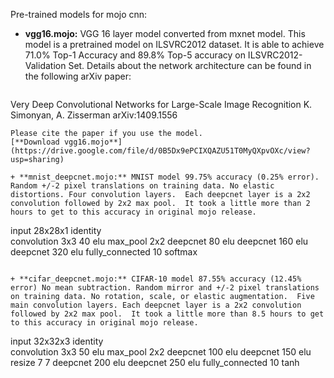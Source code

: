 Pre-trained models for mojo cnn:

+ **vgg16.mojo:** VGG 16 layer model converted from mxnet model.  This model is a pretrained model on ILSVRC2012 dataset. It is able to achieve 71.0% Top-1 Accuracy and 89.8% Top-5 accuracy on ILSVRC2012-Validation Set. Details about the network architecture can be found in the following arXiv paper:
  ```
Very Deep Convolutional Networks for Large-Scale Image Recognition
K. Simonyan, A. Zisserman
arXiv:1409.1556
  ```
Please cite the paper if you use the model.    
[**Download vgg16.mojo**](https://drive.google.com/file/d/0B5Dx9ePCIXQAZU51T0MyQXpvOXc/view?usp=sharing)

+ **mnist_deepcnet.mojo:** MNIST model 99.75% accuracy (0.25% error). Random +/-2 pixel translations on training data. No elastic distortions. Four convolution layers.  Each deepcnet layer is a 2x2 convolution followed by 2x2 max pool.  It took a little more than 2 hours to get to this accuracy in original mojo release. 
  ```  
input 28x28x1 identity  
convolution 3x3 40 elu
max_pool 2x2
deepcnet 80 elu
deepcnet 160 elu
deepcnet 320 elu
fully_connected 10 softmax
  ```  

+ **cifar_deepcnet.mojo:** CIFAR-10 model 87.55% accuracy (12.45% error) No mean subtraction. Random mirror and +/-2 pixel translations on training data. No rotation, scale, or elastic augmentation.  Five main convolution layers. Each deepcnet layer is a 2x2 convolution followed by 2x2 max pool.  It took a little more than 8.5 hours to get to this accuracy in original mojo release. 
  ```
input 32x32x3 identity  
convolution 3x3 50 elu
max_pool 2x2
deepcnet 100 elu
deepcnet 150 elu
resize 7 7
deepcnet 200 elu
deepcnet 250 elu
fully_connected 10 tanh
  ```
